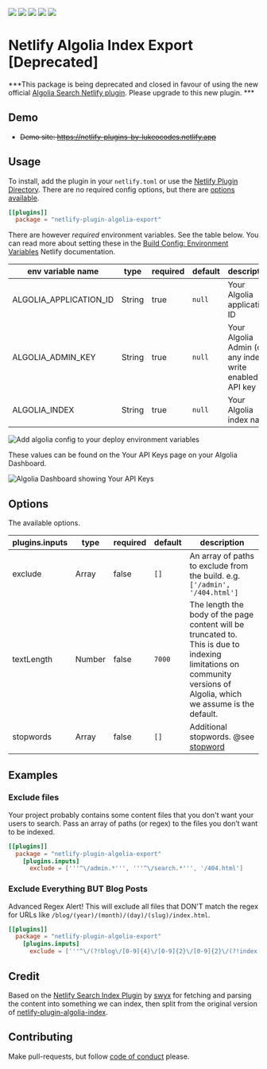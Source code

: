 ![](https://img.shields.io/badge/main-not%20master-green)
![](https://img.shields.io/badge/made%20with-%E2%9D%A4-red)
![](https://img.shields.io/npm/v/netlify-plugin-algolia-export)
![](https://img.shields.io/github/contributors/lukeocodes/netlify-plugin-algolia-export)
![](https://img.shields.io/github/issues/lukeocodes/netlify-plugin-algolia-export)

# Netlify Algolia Index Export [Deprecated]

***This package is being deprecated and closed in favour of using the new official [Algolia Search Netlify plugin](https://github.com/algolia/algoliasearch-netlify). Please upgrade to this new plugin. ***

## Demo

- ~~Demo site: https://netlify-plugins-by-lukeocodes.netlify.app~~

## Usage

To install, add the plugin in your `netlify.toml` or use the [Netlify Plugin Directory](http://app.netlify.com/plugins). There are no required config options, but there are [options available](#Options).

```toml
[[plugins]]
  package = "netlify-plugin-algolia-export"
```

There are however *required* environment variables. See the table below. You can read more about setting these in the [Build Config: Environment Variables](https://docs.netlify.com/configure-builds/environment-variables) Netlify documentation.

| env variable name  | type  | required  | default  | description  |
|---|---|---|---|---|
| ALGOLIA_APPLICATION_ID | String | true | `null` | Your Algolia application ID |
| ALGOLIA_ADMIN_KEY | String | true | `null` | Your Algolia Admin (or any index-write enabled) API key |
| ALGOLIA_INDEX | String | true | `null` | Your Algolia index name |

![Add algolia config to your deploy environment variables](https://user-images.githubusercontent.com/956290/85300382-63c66400-b49e-11ea-82a9-045ac58f26e5.png)

These values can be found on the Your API Keys page on your Algolia Dashboard.

![Algolia Dashboard showing Your API Keys](https://user-images.githubusercontent.com/956290/85300545-983a2000-b49e-11ea-9170-8818a66d7d9b.png)

## Options

The available options.

| plugins.inputs  | type  | required  | default  | description  |
|---|---|---|---|---|
| exclude | Array | false | `[]` | An array of paths to exclude from the build. e.g. `['/admin', '/404.html']` |
| textLength | Number | false | `7000` | The length the body of the page content will be truncated to. This is due to indexing limitations on community versions of Algolia, which we assume is the default. |
| stopwords | Array | false | `[]` | Additional stopwords. @see [stopword](https://github.com/fergiemcdowall/stopword) |

## Examples

### Exclude files

Your project probably contains some content files that you don't want your users to search. Pass an array of paths (or regex) to the files you don’t want to be indexed.

```toml
[[plugins]]
  package = "netlify-plugin-algolia-export"
    [plugins.inputs]
      exclude = ['''^\/admin.*''', '''^\/search.*''', '/404.html']
```

### Exclude Everything BUT Blog Posts

Advanced Regex Alert! This will exclude all files that DON'T match the regex for URLs like `/blog/(year)/(month)/(day)/(slug)/index.html`.

```toml
[[plugins]]
  package = "netlify-plugin-algolia-export"
    [plugins.inputs]
      exclude = ['''^\/(?!blog\/[0-9]{4}\/[0-9]{2}\/[0-9]{2}\/(?!index.html)).*''']
```

## Credit

Based on the [Netlify Search Index Plugin](https://github.com/sw-yx/netlify-plugin-search-index) by [swyx](https://github.com/sw-yx) for fetching and parsing the content into something we can index, then split from the original version of [netlify-plugin-algolia-index](https://github.com/lukeocodes/netlify-plugin-algolia-index).

## Contributing

Make pull-requests, but follow [code of conduct](.github/CODE_OF_CONDUCT.md) please.
